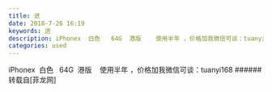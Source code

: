 ```yaml
---
title: 进
date: 2018-7-26 16:19
keywords: 进
description: iPhonex  白色   64G  港版    使用半年 ，价格加我微信可谈：tuanyi168
categories: used
---
```

<td class="t_f" id="postmessage_1555933">
iPhonex  白色   64G  港版    使用半年 ，价格加我微信可谈：tuanyi168</td>
###### 转载自[菲龙网]